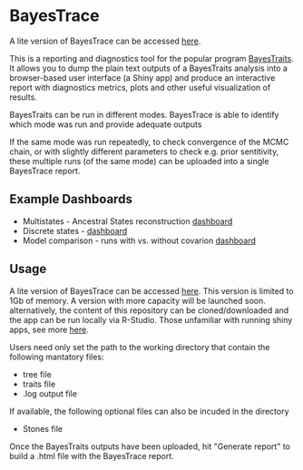 # BayesTrace

A lite version of BayesTrace can be accessed [here](https://hcliedtke.shinyapps.io/BayesTrace/). 

This is a reporting and diagnostics tool for the popular program [BayesTraits](http://www.evolution.reading.ac.uk/BayesTraitsV4.1.2/BayesTraitsV4.1.2.html). It allows you to dump the plain text outputs of a BayesTraits analysis into a browser-based user interface (a Shiny app) and produce an interactive report with diagnostics metrics, plots and other useful visualization of results.  

BayesTraits can be run in different modes. BayesTrace is able to identify which mode was run and provide adequate outputs

If the same mode was run repeatedly, to check convergence of the MCMC chain, or with slightly different parameters to check e.g. prior sentitivity, these multiple runs (of the same mode) can be uploaded into a single BayesTrace report.

## Example Dashboards

* Multistates - Ancestral States reconstruction [dashboard](https://rawcdn.githack.com/hcliedtke/bayestrace/388852d5915b63b0cd12e55aa7e150733be16bc2/bayestrace_shiny/BayesTrace/examples/Artiodactyl_multistates_anc_states/BayesTrace_report.html)
* Discrete states - [dashboard](https://rawcdn.githack.com/hcliedtke/bayestrace/1cdf46504ebe67e2789ce7d2137359cd211c0e24/bayestrace_shiny/BayesTrace/examples/Primates_discrete/BayesTrace_report.html#model-comparison---logbf)
* Model comparison - runs with vs. without covarion [dashboard](https://rawcdn.githack.com/hcliedtke/bayestrace/1cdf46504ebe67e2789ce7d2137359cd211c0e24/bayestrace_shiny/BayesTrace/examples/Bird_covarion/BayesTrace_report.html#mcmc-diagnostics)

## Usage

A lite version of BayesTrace can be accessed [here](https://hcliedtke.shinyapps.io/BayesTrace/). This version is limited to 1Gb of memory. A version with more capacity will be launched soon. alternatively, the content of this repository can be cloned/downloaded and the app can be run locally via R-Studio. Those unfamiliar with running shiny apps, see more [here](https://www.r-bloggers.com/2021/04/run-shiny-apps-locally/).

Users need only set the path to the working directory that contain the following mantatory files:

* tree file
* traits file
* .log output file

If available, the following optional files can also be incuded in the directory

* Stones file

Once the BayesTraits outputs have been uploaded, hit "Generate report" to build a .html file with the BayesTrace report.  
